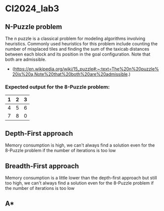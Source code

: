 # CI2024_lab3

## N-Puzzle problem
The n puzzle is a classical problem for modeling algorithms involving heuristics. Commonly used heuristics for this problem include counting the number of misplaced tiles and finding the sum of the taxicab distances between each block and its position in the goal configuration. Note that both are admissible.
- (https://en.wikipedia.org/wiki/15_puzzle#:~:text=The%20n%20puzzle%20is%20a,Note%20that%20both%20are%20admissible.)

### Expected output for the 8-Puzzle problem:
|1|2|3|
|:---:|:---:|:---:| 
|4|5|6|
|7|8|0|

## Depth-First approach
Memory consumption is high, we can't always find a solution even for the 8-Puzzle problem if the number of iterations is too low

## Breadth-First approach
Memory consumption is a little lower than the depth-first approach but still too high, we can't always find a solution even for the 8-Puzzle problem if the number of iterations is too low

## A*

